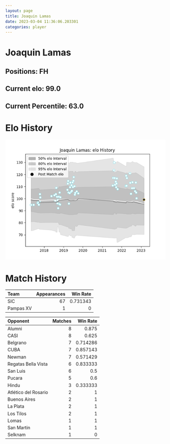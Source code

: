 ```yaml
---  
layout: page  
title: Joaquin Lamas  
date: 2023-03-04 11:36:06.203301  
categories: player  
---
```

# Joaquin Lamas

## Positions: FH

## Current elo: 99.0

## Current Percentile: 63.0

# Elo History


![elo history](history_JoaquinLamas.png)
# Match History


| Team      |   Appearances |   Win Rate |
|:----------|--------------:|-----------:|
| SIC       |            67 |   0.731343 |
| Pampas XV |             1 |   0        |

| Opponent             |   Matches |   Win Rate |
|:---------------------|----------:|-----------:|
| Alumni               |         8 |   0.875    |
| CASI                 |         8 |   0.625    |
| Belgrano             |         7 |   0.714286 |
| CUBA                 |         7 |   0.857143 |
| Newman               |         7 |   0.571429 |
| Regatas Bella Vista  |         6 |   0.833333 |
| San Luis             |         6 |   0.5      |
| Pucara               |         5 |   0.6      |
| Hindu                |         3 |   0.333333 |
| Atlético del Rosario |         2 |   1        |
| Buenos Aires         |         2 |   1        |
| La Plata             |         2 |   1        |
| Los Tilos            |         2 |   1        |
| Lomas                |         1 |   1        |
| San Martin           |         1 |   1        |
| Selknam              |         1 |   0        |